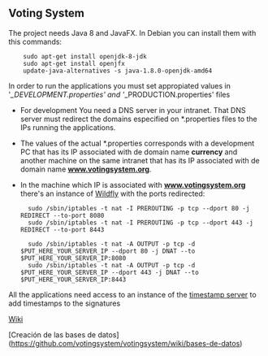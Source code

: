 ## Voting System
The project needs Java 8 and JavaFX. In Debian you can install them with this commands:

        sudo apt-get install openjdk-8-jdk
        sudo apt-get install openjfx
        update-java-alternatives -s java-1.8.0-openjdk-amd64

In order to run the applications you must set appropiated values in '*_DEVELOPMENT.properties' and '*_PRODUCTION.properties' files


* For development You need a DNS server in your intranet. That DNS server must redirect the domains especified on *.properties files to the IPs running the applications. 
* The values of the actual *.properties corresponds with a development PC that has its IP associated with de domain name **currency**
and another machine on the same intranet that has its IP associated with de domain name **www.votingsystem.org**.
* In the machine which IP is associated with **www.votingsystem.org** there's an instance of [Wildfly](http://wildfly.org) with the ports redirected:

        sudo /sbin/iptables -t nat -I PREROUTING -p tcp --dport 80 -j REDIRECT --to-port 8080
        sudo /sbin/iptables -t nat -I PREROUTING -p tcp --dport 443 -j REDIRECT --to-port 8443

        sudo /sbin/iptables -t nat -A OUTPUT -p tcp -d $PUT_HERE_YOUR_SERVER_IP --dport 80 -j DNAT --to $PUT_HERE_YOUR_SERVER_IP:8080
        sudo /sbin/iptables -t nat -A OUTPUT -p tcp -d $PUT_HERE_YOUR_SERVER_IP --dport 443 -j DNAT --to $PUT_HERE_YOUR_SERVER_IP:8443



All the applications need access to an instance of the [timestamp server](https://github.com/votingsystem/votingsystem/tree/master/TimeStampServer) to add timestamps to the signatures


[Wiki](https://github.com/votingsystem/votingsystem/wiki)

[Creación de las bases de datos]
(https://github.com/votingsystem/votingsystem/wiki/bases-de-datos)


